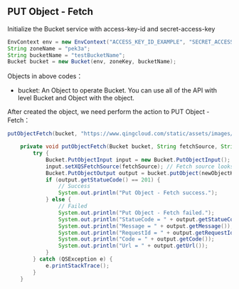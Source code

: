 ## PUT Object - Fetch

Initialize the Bucket service with access-key-id and secret-access-key

```java
EnvContext env = new EnvContext("ACCESS_KEY_ID_EXAMPLE", "SECRET_ACCESS_KEY_EXAMPLE");
String zoneName = "pek3a";
String bucketName = "testBucketName";
Bucket bucket = new Bucket(env, zoneKey, bucketName);
```

Objects in above codes：

- bucket: An Object to operate Bucket. You can use all of the API with level Bucket and Object with the object.

After created the object, we need perform the action to PUT Object - Fetch：

```java
putObjectFetch(bucket, "https://www.qingcloud.com/static/assets/images/icons/common/footer_logo.svg", "folder-fetched/qingcloud_footer_logo.svg");
```

```java
    private void putObjectFetch(Bucket bucket, String fetchSource, String newObjectKey) {
        try {
            Bucket.PutObjectInput input = new Bucket.PutObjectInput();
            input.setXQSFetchSource(fetchSource); // Fetch source looks like this: "protocol://host[:port]/[path]"
            Bucket.PutObjectOutput output = bucket.putObject(newObjectKey, input); // NewObjectKey looks like this: "folder-fetched/fileName"
            if (output.getStatueCode() == 201) {
                // Success
                System.out.println("Put Object - Fetch success.");
            } else {
                // Failed
                System.out.println("Put Object - Fetch failed.");
                System.out.println("StatueCode = " + output.getStatueCode());
                System.out.println("Message = " + output.getMessage());
                System.out.println("RequestId = " + output.getRequestId());
                System.out.println("Code = " + output.getCode());
                System.out.println("Url = " + output.getUrl());
            }
        } catch (QSException e) {
            e.printStackTrace();
        }
    }
```
